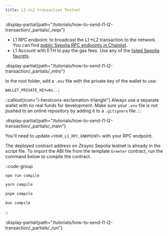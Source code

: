 ```yaml
---
title: L1->L2 transaction Testnet
---
```


:display-partial{path="/tutorials/how-to-send-l1-l2-transaction/_partials/_reqs"}

- L1 RPC endpoint: to broadcast the L1->L2 transaction to the network.
  You can find [public Sepolia RPC endpoints in Chainlist](https://chainlist.org/chain/11155111).
- L1 Account with ETH to pay the gas fees. Use any of the [listed Sepolia faucets](https://docs.zksync.io/ecosystem/network-faucets#sepolia-faucets).

:display-partial{path="/tutorials/how-to-send-l1-l2-transaction/_partials/_intro"}

In the root folder, add a `.env` file with the private key of the wallet to use:

```md
WALLET_PRIVATE_KEY=0x..;
```

::callout{icon="i-heroicons-exclamation-triangle"}
Always use a separate wallet with no real funds for development.
Make sure your `.env` file is not pushed to an online repository by adding it to a `.gitignore` file.
::

:display-partial{path="/tutorials/how-to-send-l1-l2-transaction/_partials/_main"}

You'll need to update `<YOUR_L1_RPC_ENDPOINT>` with your RPC endpoint.

The deployed contract address on Zksync Sepolia testnet is already in the script file.
To import the ABI file from the template `Greeter` contract,
run the command below to compile the contract.

::code-group

```bash [npm]
npm run compile
```

```bash [yarn]
yarn compile
```

```bash [pnpm]
pnpm compile
```

```bash [bun]
bun compile
```

::

:display-partial{path="/tutorials/how-to-send-l1-l2-transaction/_partials/_run"}
